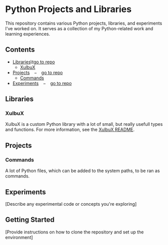 # Python Projects and Libraries
This repository contains various Python projects, libraries, and experiments I've worked on. It serves as a collection of my Python-related work and learning experiences.

## Contents
* [Libraries](#libraries)\t[go to repo](./Libraries)
  * [XulbuX](#xulbux)
* [Projects](#projects) − [go to repo](./Commands)
  * [Commands](#commands)
* [Experiments](#experiments) − [go to repo](./Experiments)

## Libraries

### XulbuX
XulbuX is a custom Python library with a lot of small, but really usefull types and functions.
For more information, see the [XulbuX README](./Libraries/XulbuX/README.md).

## Projects

### Commands
A lot of Python files, which can be added to the system paths, to be ran as commands.


## Experiments
[Describe any experimental code or concepts you're exploring]

## Getting Started
[Provide instructions on how to clone the repository and set up the environment]
